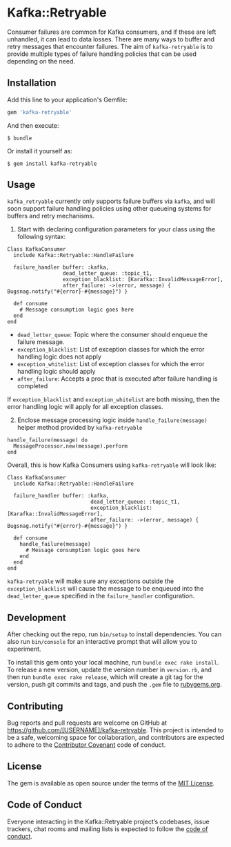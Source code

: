 # Kafka::Retryable

Consumer failures are common for Kafka consumers, and if these are left unhandled, it can lead to data losses. There are many ways to buffer and retry messages that encounter failures. The aim of `kafka-retryable` is to provide multiple types of failure handling policies that can be used depending on the need.   

## Installation

Add this line to your application's Gemfile:

```ruby
gem 'kafka-retryable'
```

And then execute:

    $ bundle

Or install it yourself as:

    $ gem install kafka-retryable

## Usage

`kafka_retryable` currently only supports failure buffers via `kafka`, and will soon support failure handling policies using other queueing systems for buffers and retry mechanisms.

1. Start with declaring configuration parameters for your class using the following syntax:

```
Class KafkaConsumer
  include Kafka::Retryable::HandleFailure
    
  failure_handler buffer: :kafka, 
                  dead_letter_queue: :topic_t1, 
                  exception_blacklist: [Karafka::InvalidMessageError],
                  after_failure: ->(error, message) { Bugsnag.notify("#{error}-#{message}") }
                 
  def consume
    # Message consumption logic goes here
  end
end
```

- `dead_letter_queue`: Topic where the consumer should enqueue the failure message.
- `exception_blacklist`: List of exception classes for which the error handling logic does not apply
- `exception_whitelist`: List of exception classes for which the error handling logic should apply
- `after_failure`: Accepts a proc that is executed after failure handling is completed

If `exception_blacklist` and `exception_whitelist` are both missing, then the error handling logic will apply for all exception classes.   

2. Enclose message processing logic inside `handle_failure(message)` helper method provided by `kafka-retryable`

```
handle_failure(message) do
  MessageProcessor.new(message).perform
end
```

Overall, this is how Kafka Consumers using `kafka-retryable` will look like:

```
Class KafkaConsumer
  include Kafka::Retryable::HandleFailure
    
  failure_handler buffer: :kafka, 
                           dead_letter_queue: :topic_t1, 
                           exception_blacklist: [Karafka::InvalidMessageError],
                           after_failure: ->(error, message) { Bugsnag.notify("#{error}-#{message}") }
    
  def consume
    handle_failure(message)
      # Message consumption logic goes here
    end
  end
end
```

`kafka-retryable` will make sure any exceptions outside the `exception_blacklist` will cause the message to be enqueued into the `dead_letter_queue` specified in the `failure_handler` configuration.

## Development

After checking out the repo, run `bin/setup` to install dependencies. You can also run `bin/console` for an interactive prompt that will allow you to experiment.

To install this gem onto your local machine, run `bundle exec rake install`. To release a new version, update the version number in `version.rb`, and then run `bundle exec rake release`, which will create a git tag for the version, push git commits and tags, and push the `.gem` file to [rubygems.org](https://rubygems.org).

## Contributing

Bug reports and pull requests are welcome on GitHub at https://github.com/[USERNAME]/kafka-retryable. This project is intended to be a safe, welcoming space for collaboration, and contributors are expected to adhere to the [Contributor Covenant](http://contributor-covenant.org) code of conduct.

## License

The gem is available as open source under the terms of the [MIT License](http://opensource.org/licenses/MIT).

## Code of Conduct

Everyone interacting in the Kafka::Retryable project’s codebases, issue trackers, chat rooms and mailing lists is expected to follow the [code of conduct](https://github.com/[USERNAME]/kafka-retryable/blob/master/CODE_OF_CONDUCT.md).
